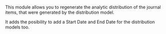 This module allows you to regenerate the analytic distribution of the journal items, that were generated by the distribution model.

It adds the posibility to add a Start Date and End Date for the distribution models too.
